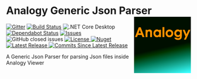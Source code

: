 # Analogy Generic Json Parser    <img src="./Assets/Analogy_logo2.png" align="right" width="155px" height="155px">

<p align="center">
    
[![Gitter](https://badges.gitter.im/Analogy-LogViewer/community.svg)](https://gitter.im/Analogy-LogViewer/community?utm_source=badge&utm_medium=badge&utm_campaign=pr-badge) 
 [![Build Status](https://dev.azure.com/Analogy-LogViewer/Analogy%20Log%20Viewer/_apis/build/status/Analogy-LogViewer.Analogy.LogViewer.JsonParser?branchName=master)](https://dev.azure.com/Analogy-LogViewer/Analogy%20Log%20Viewer/_build/latest?definitionId=12&branchName=master)  ![.NET Core Desktop](https://github.com/Analogy-LogViewer/Analogy.LogViewer.JsonParser/workflows/.NET%20Core%20Desktop/badge.svg)
 [![Dependabot Status](https://api.dependabot.com/badges/status?host=github&repo=Analogy-LogViewer/Analogy.LogViewer.JsonParser)](https://dependabot.com)
<a href="https://github.com/Analogy-LogViewer/Analogy.LogViewer.JsonParser/issues">
    <img src="https://img.shields.io/github/issues/Analogy-LogViewer/Analogy.LogViewer.JsonParser"  alt="Issues" />
</a>
![GitHub closed issues](https://img.shields.io/github/issues-closed-raw/Analogy-LogViewer/Analogy.LogViewer.JsonParser)
<a href="https://github.com/Analogy-LogViewer/Analogy.LogViewer.JsonParser/blob/master/LICENSE.md">
    <img src="https://img.shields.io/github/license/Analogy-LogViewer/Analogy.LogViewer.JsonParser"  alt="License" />
</a>
[![Nuget](https://img.shields.io/nuget/v/Analogy.LogViewer.JsonParser)](https://www.nuget.org/packages/Analogy.LogViewer.JsonParser/)
<a href="https://github.com/Analogy-LogViewer/Analogy.LogViewer.JsonParser/releases">
    <img src="https://img.shields.io/github/v/release/Analogy-LogViewer/Analogy.LogViewer.JsonParser"  alt="Latest Release" />
</a>
<a href="https://github.com/Analogy-LogViewer/Analogy.LogViewer.JsonParser/compare/V0.1.0...master">
    <img src="https://img.shields.io/github/commits-since/Analogy-LogViewer/Analogy.LogViewer.JsonParser/latest"  alt="Commits Since Latest Release"/>
</a>
</p>

A Generic Json Parser  for parsing Json files inside Analogy Viewer

